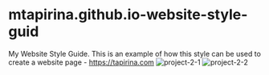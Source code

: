 # mtapirina.github.io-website-style-guid
My Website Style Guide.
This is an example of how this style can be used to create a website page - https://tapirina.com
![project-2-1](https://user-images.githubusercontent.com/116927372/201428591-0c1defa5-8485-44be-8f06-28c57dfad718.png)
![project-2-2](https://user-images.githubusercontent.com/116927372/201428603-399d4313-103c-4483-88d4-e7e7d51a5649.png)
